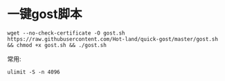 # 一键gost脚本

`wget --no-check-certificate -O gost.sh https://raw.githubusercontent.com/Hot-land/quick-gost/master/gost.sh && chmod +x gost.sh && ./gost.sh`  

常用:

`ulimit -S -n 4096`
